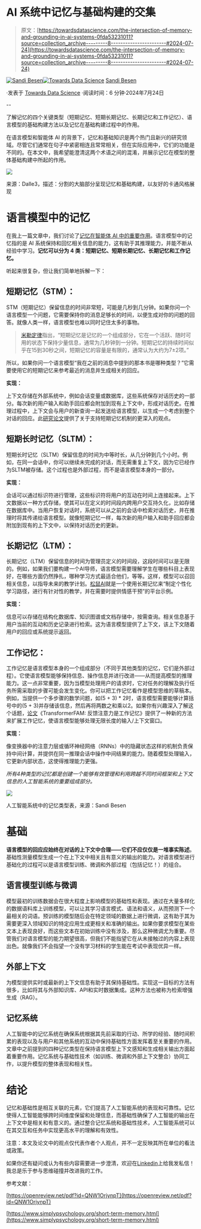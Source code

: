 # AI 系统中记忆与基础构建的交集

> 原文：[https://towardsdatascience.com/the-intersection-of-memory-and-grounding-in-ai-systems-0fda53231011?source=collection_archive---------8-----------------------#2024-07-24](https://towardsdatascience.com/the-intersection-of-memory-and-grounding-in-ai-systems-0fda53231011?source=collection_archive---------8-----------------------#2024-07-24)

[](https://medium.com/@sandibesen?source=post_page---byline--0fda53231011--------------------------------)[![Sandi Besen](../Images/97361d97f50269f70b6621da2256bc29.png)](https://medium.com/@sandibesen?source=post_page---byline--0fda53231011--------------------------------)[](https://towardsdatascience.com/?source=post_page---byline--0fda53231011--------------------------------)[![Towards Data Science](../Images/a6ff2676ffcc0c7aad8aaf1d79379785.png)](https://towardsdatascience.com/?source=post_page---byline--0fda53231011--------------------------------) [Sandi Besen](https://medium.com/@sandibesen?source=post_page---byline--0fda53231011--------------------------------)

·发表于 [Towards Data Science](https://towardsdatascience.com/?source=post_page---byline--0fda53231011--------------------------------) ·阅读时间：6 分钟·2024年7月24日

--

了解记忆的四个关键类型（短期记忆、短期长期记忆、长期记忆和工作记忆）、语言模型的基础构建方法以及记忆在基础构建过程中的作用。

在语言模型和智能体 AI 的背景下，记忆和基础知识是两个热门且新兴的研究领域。尽管它们通常在句子中紧密相连且常常相关，但在实际应用中，它们的功能是不同的。在本文中，我希望能澄清这两个术语之间的混淆，并展示记忆在模型的整体基础构建中所起的作用。

![](../Images/0e36dde5c62d9f8a01a89f42a1c0ca99.png)

来源：Dalle3，描述：分割的大脑部分呈现记忆和基础构建，以友好的卡通风格展现

# **语言模型中的记忆**

在我上一篇文章中，我们讨论了[记忆在智能体 AI 中的重要作用](https://medium.com/towards-data-science/the-important-role-of-memory-in-agentic-ai-896b22542b3e)。语言模型中的记忆指的是 AI 系统保持和回忆相关信息的能力，这有助于其推理能力，并能不断从经验中学习。**记忆可以分为 4 类：短期记忆、短期长期记忆、长期记忆和工作记忆。**

听起来很复杂，但让我们简单地拆解一下：

## **短期记忆（STM）：**

STM（短期记忆）保留信息的时间非常短，可能是几秒到几分钟。如果你问一个语言模型一个问题，它需要保持你的消息足够长的时间，以便生成对你的问题的回答。就像人类一样，语言模型也难以同时记住太多的事物。

> [米勒定律](https://www.simplypsychology.org/short-term-memory.html)指出，“短期记忆是记忆的一个组成部分，它在一个活跃、随时可用的状态下保持少量信息，通常为几秒钟到一分钟。短期记忆的持续时间似乎在15到30秒之间，短期记忆的容量是有限的，通常认为大约为7±2项。”

所以，如果你问一个语言模型“我在之前的消息中提到的那本书是哪种类型？”它需要使用它的短期记忆来参考最近的消息并生成相关的回应。

**实现：**

上下文存储在外部系统中，例如会话变量或数据库，这些系统保存对话历史的一部分。每次新的用户输入和助手回应都会附加到现有上下文中，形成对话历史。在推理过程中，上下文会与用户的新查询一起发送给语言模型，以生成一个考虑到整个对话的回应。此[研究论文](https://openreview.net/pdf?id=QNW1OrjynpT)提供了关于支持短期记忆机制的更深入的观点。

## **短期长时记忆（SLTM）：**

短期长时记忆（SLTM）保留信息的时间为中等时长，从几分钟到几个小时。例如，在同一会话中，你可以继续未完成的对话，而无需重复上下文，因为它已经作为SLTM被存储。这个过程也是外部过程，而不是语言模型本身的一部分。

**实现：**

会话可以通过标识符进行管理，这些标识符将用户的互动在时间上连接起来。上下文数据以一种方式存储，使其可以在定义的时间段内跨用户交互持久化，比如存储在数据库中。当用户恢复对话时，系统可以从之前的会话中检索对话历史，并在推理时将其传递给语言模型。就像短期记忆一样，每次新的用户输入和助手回应都会附加到现有的上下文中，以保持对话历史的更新。

## **长期记忆（LTM）：**

长期记忆（LTM）保留信息的时间为管理员定义的时间段，这段时间可以是无限的。例如，如果我们要构建一个AI导师，语言模型需要理解学生在哪些科目上表现好，在哪些方面仍然挣扎，哪种学习方式最适合他们，等等。这样，模型可以召回相关信息，以指导未来的教学计划。[松鼠AI](https://squirrelai.com/#/products/technology)就是一个使用长期记忆来“制定个性化学习路径，进行有针对性的教学，并在需要时提供情感干预”的平台示例。

**实现：**

信息可以存储在结构化数据库、知识图谱或文档存储中，按需查询。相关信息基于用户当前的互动和历史记录进行检索。这为语言模型提供了上下文，该上下文随着用户的回应或系统提示返回。

## **工作记忆：**

工作记忆是语言模型本身的一个组成部分（不同于其他类型的记忆，它们是外部过程）。它使语言模型能够保持信息、操作信息并进行改进——从而提高模型的推理能力。这一点非常重要，因为当模型处理用户的请求时，它对任务的理解及执行任务所需采取的步骤可能会发生变化。你可以把工作记忆看作是模型思维的草稿本。例如，当提供一个多步骤的数学问题，如(5 + 3) * 2时，语言模型需要能够计算括号中的(5 + 3)并存储该信息，然后再将两数之和乘以2。如果你有兴趣深入了解这个话题，[论文](https://arxiv.org/abs/2404.09173)《TransformerFAM: 反馈注意力是工作记忆》提供了一种新的方法来扩展工作记忆，使语言模型能够处理无限长度的输入/上下文窗口。

**实现：**

像变换器中的注意力层或循环神经网络（RNNs）中的隐藏状态这样的机制负责保持中间计算，并提供在同一推理会话中操作中间结果的能力。随着模型处理输入，它更新内部状态，这使得推理能力更强。

*所有4种类型的记忆都是创建一个能够有效管理和利用跨越不同时间框架和上下文信息的人工智能系统的重要组成部分。*

![](../Images/d7e13a9ce7878b0823aa6f457e6eeb6e.png)

人工智能系统中的记忆类型表，来源：Sandi Besen

# 基础

**语言模型的回应应始终在对话的上下文中合理——它们不应仅仅是一堆事实陈述**。基础性测量模型生成一个在上下文中相关且有意义的输出的能力。对语言模型进行基础化的过程可以是语言模型训练、微调和外部过程（包括记忆！）的组合。

## **语言模型训练与微调**

模型最初的训练数据会在很大程度上影响模型的基础性和表现。通过在大量多样化的数据语料库上训练模型，可以让其学习语言模式、语法和语义，从而预测下一个最相关的词语。预训练的模型随后会在特定领域的数据上进行微调，这有助于其为需要更深入领域知识的特定应用生成更相关和准确的输出。如果你要求模型在某些文本上表现良好，而这些文本在初始训练中没有涉及，那么这种微调尤为重要。尽管我们对语言模型的能力期望很高，但我们不能指望它在从未接触过的内容上表现出色。就像我们不会指望一个没有学习材料的学生能在考试中表现优异一样。

## **外部上下文**

为模型提供实时或最新的上下文信息有助于其保持基础性。实现这一目标的方法有很多，比如将其与外部知识库、API和实时数据集成。这种方法也被称为检索增强生成（RAG）。

## **记忆系统**

人工智能中的记忆系统在确保系统根据其先前采取的行动、所学的经验、随时间积累的表现以及与用户和其他系统的互动中保持基础性方面发挥着至关重要的作用。文章中之前提到的四种记忆类型在保持语言模型上下文感知和生成相关输出方面起着重要作用。记忆系统与基础性技术（如训练、微调和外部上下文整合）协同工作，以提升模型的整体表现和相关性。

# **结论**

记忆和基础性是相互关联的元素，它们提高了人工智能系统的表现和可靠性。记忆使得人工智能能够跨时间维度保留和处理信息，而基础性确保了人工智能的输出在上下文中是相关和有意义的。通过整合记忆系统和基础性技术，人工智能系统可以在其交互和任务中实现更高水平的理解和有效性。

注意：本文及论文中的观点仅代表作者个人观点，并不一定反映其所在单位的看法或政策。

如果你还有疑问或认为有些内容需要进一步澄清，欢迎在[Linkedin](https://www.linkedin.com/in/sandibesen/)上给我发私信！我总是乐于参与思维碰撞并改进我的工作。

参考文献：

[https://openreview.net/pdf?id=QNW1OrjynpT](https://openreview.net/pdf?id=QNW1OrjynpT)

[https://www.simplypsychology.org/short-term-memory.html](https://www.simplypsychology.org/short-term-memory.html)

